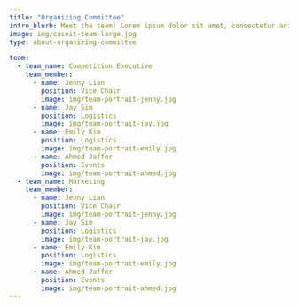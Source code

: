 ```yaml
---
title: "Organizing Committee"
intro_blurb: Meet the team! Lorem ipsum dolor sit amet, consectetur adipiscing elit. Et donec in turpis ornare risus amet purus risus, proin. At pellentesque ac amet, orci eget.
image: img/caseit-team-large.jpg
type: about-organizing-committee

team:
  - team_name: Competition Executive
    team_member:
      - name: Jenny Lian
        position: Vice Chair
        image: img/team-portrait-jenny.jpg
      - name: Jay Sim
        position: Logistics
        image: img/team-portrait-jay.jpg
      - name: Emily Kim
        position: Logistics
        image: img/team-portrait-emily.jpg
      - name: Ahmed Jaffer
        position: Events
        image: img/team-portrait-ahmed.jpg
  - team_name: Marketing
    team_member:
      - name: Jenny Lian
        position: Vice Chair
        image: img/team-portrait-jenny.jpg
      - name: Jay Sim
        position: Logistics
        image: img/team-portrait-jay.jpg
      - name: Emily Kim
        position: Logistics
        image: img/team-portrait-emily.jpg
      - name: Ahmed Jaffer
        position: Events
        image: img/team-portrait-ahmed.jpg
---
```

